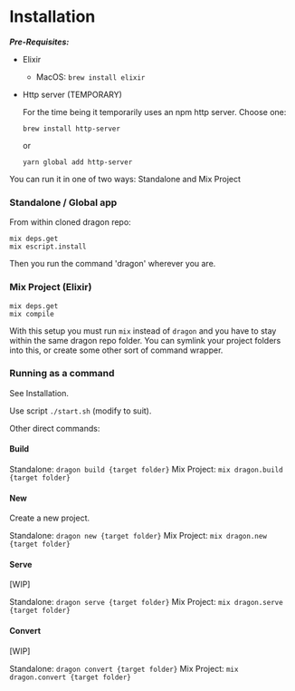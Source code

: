 # Installation

***Pre-Requisites:***

* Elixir
  - MacOS: `brew install elixir`
* Http server (TEMPORARY)

  For the time being it temporarily uses an npm http server. Choose one:

  ```
  brew install http-server
  ```
  or
  ```
  yarn global add http-server
  ```

You can run it in one of two ways: Standalone and Mix Project

### Standalone / Global app

From within cloned dragon repo:

```
mix deps.get
mix escript.install
```

Then you run the command 'dragon' wherever you are.

### Mix Project (Elixir)

```
mix deps.get
mix compile
```

With this setup you must run `mix` instead of `dragon` and you have
to stay within the same dragon repo folder.  You can symlink your
project folders into this, or create some other sort of command wrapper.

### Running as a command

See Installation.

Use script `./start.sh` (modify to suit).

Other direct commands:

#### Build

Standalone: `dragon build {target folder}`
Mix Project: `mix dragon.build {target folder}`

#### New

Create a new project.

Standalone: `dragon new {target folder}`
Mix Project: `mix dragon.new {target folder}`

#### Serve

[WIP]

Standalone: `dragon serve {target folder}`
Mix Project: `mix dragon.serve {target folder}`

#### Convert

[WIP]

Standalone: `dragon convert {target folder}`
Mix Project: `mix dragon.convert {target folder}`
